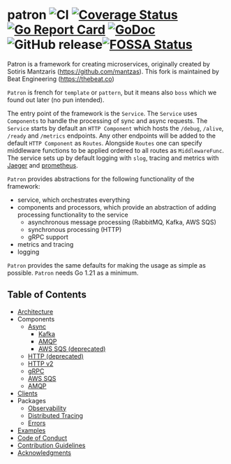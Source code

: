 # patron ![CI](https://github.com/beatlabs/patron/workflows/CI/badge.svg) [![Coverage Status](https://coveralls.io/repos/github/beatlabs/patron/badge.svg?branch=master)](https://coveralls.io/github/beatlabs/patron?branch=master) [![Go Report Card](https://goreportcard.com/badge/github.com/beatlabs/patron)](https://goreportcard.com/report/github.com/beatlabs/patron) [![GoDoc](https://godoc.org/github.com/beatlabs/patron?status.svg)](https://godoc.org/github.com/beatlabs/patron) ![GitHub release](https://img.shields.io/github/release/beatlabs/patron.svg)[![FOSSA Status](https://app.fossa.com/api/projects/git%2Bgithub.com%2Fbeatlabs%2Fpatron.svg?type=shield&issueType=license)](https://app.fossa.com/projects/git%2Bgithub.com%2Fbeatlabs%2Fpatron?ref=badge_shield&issueType=license)

Patron is a framework for creating microservices, originally created by Sotiris Mantzaris (<https://github.com/mantzas>). This fork is maintained by Beat Engineering (<https://thebeat.co>)

`Patron` is french for `template` or `pattern`, but it means also `boss` which we found out later (no pun intended).

The entry point of the framework is the `Service`. The `Service` uses `Components` to handle the processing of sync and async requests. The `Service` starts by default an `HTTP Component` which hosts the `/debug`, `/alive`, `/ready` and `/metrics` endpoints. Any other endpoints will be added to the default `HTTP Component` as `Routes`. Alongside `Routes` one can specify middleware functions to be applied ordered to all routes as `MiddlewareFunc`. The service sets up by default logging with `slog`, tracing and metrics with [Jaeger](https://www.jaegertracing.io/) and [prometheus](https://prometheus.io/).

`Patron` provides abstractions for the following functionality of the framework:

- service, which orchestrates everything
- components and processors, which provide an abstraction of adding processing functionality to the service
  - asynchronous message processing (RabbitMQ, Kafka, AWS SQS)
  - synchronous processing (HTTP)
  - gRPC support
- metrics and tracing
- logging

`Patron` provides the same defaults for making the usage as simple as possible.
`Patron` needs Go 1.21 as a minimum.

## Table of Contents

- [Architecture](docs/Architecture.md)
- Components
  - [Async](docs/components/async/Async.md)
    - [Kafka](docs/components/async/Kafka.md)
    - [AMQP](docs/components/async/AMQP.md)
    - [AWS SQS (deprecated)](docs/components/async/AWSSQS.md)
  - [HTTP (deprecated)](docs/components/HTTP.md)
  - [HTTP v2](docs/components/HTTPv2.md)
  - [gRPC](docs/components/gRPC.md)
  - [AWS SQS](docs/components/SQS.md)
  - [AMQP](docs/components/AMQP.md)
- [Clients](docs/clients/Clients.md)
- Packages
  - [Observability](docs/observability/Observability.md)
  - [Distributed Tracing](docs/observability/DistributedTracing.md)  
  - [Errors](docs/other/Errors.md)
- [Examples](docs/Examples.md)
- [Code of Conduct](docs/CodeOfConduct.md)
- [Contribution Guidelines](docs/ContributionGuidelines.md)
- [Acknowledgments](docs/ACKNOWLEDGMENTS.md)
